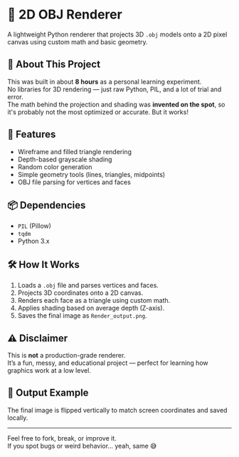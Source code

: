 # 🧵 2D OBJ Renderer

A lightweight Python renderer that projects 3D `.obj` models onto a 2D pixel canvas using custom math and basic geometry.

## 🧠 About This Project

This was built in about **8 hours** as a personal learning experiment.  
No libraries for 3D rendering — just raw Python, PIL, and a lot of trial and error.  
The math behind the projection and shading was **invented on the spot**, so it's probably not the most optimized or accurate. But it works!

## 🎨 Features

- Wireframe and filled triangle rendering
- Depth-based grayscale shading
- Random color generation
- Simple geometry tools (lines, triangles, midpoints)
- OBJ file parsing for vertices and faces

## 📦 Dependencies

- `PIL` (Pillow)
- `tqdm`
- Python 3.x

## 🛠️ How It Works

1. Loads a `.obj` file and parses vertices and faces.
2. Projects 3D coordinates onto a 2D canvas.
3. Renders each face as a triangle using custom math.
4. Applies shading based on average depth (Z-axis).
5. Saves the final image as `Render_output.png`.

## ⚠️ Disclaimer

This is **not** a production-grade renderer.  
It’s a fun, messy, and educational project — perfect for learning how graphics work at a low level.

## 📸 Output Example

The final image is flipped vertically to match screen coordinates and saved locally.

---

Feel free to fork, break, or improve it.  
If you spot bugs or weird behavior… yeah, same 😅
